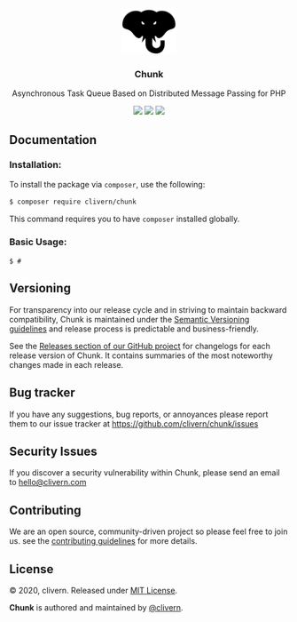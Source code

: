 <p align="center">
    <img alt="chunk Logo" src="https://raw.githubusercontent.com/clivern/chunk/master/assets/img/logo.png?v=0.0.2" width="100" />
    <h3 align="center">Chunk</h3>
    <p align="center">Asynchronous Task Queue Based on Distributed Message Passing for PHP</p>
    <p align="center">
        <a href="https://travis-ci.org/Clivern/Chunk"><img src="https://travis-ci.org/Clivern/Chunk.svg?branch=master"></a>
        <a href="https://packagist.org/packages/clivern/chunk"><img src="https://img.shields.io/badge/Version-0.0.1-red.svg"></a>
        <a href="https://github.com/Clivern/Chunk/blob/master/LICENSE"><img src="https://img.shields.io/badge/LICENSE-MIT-orange.svg"></a>
    </p>
</p>


## Documentation

### Installation:

To install the package via `composer`, use the following:

```zsh
$ composer require clivern/chunk
```

This command requires you to have `composer` installed globally.

### Basic Usage:

```
$ #
```


## Versioning

For transparency into our release cycle and in striving to maintain backward compatibility, Chunk is maintained under the [Semantic Versioning guidelines](https://semver.org/) and release process is predictable and business-friendly.

See the [Releases section of our GitHub project](https://github.com/clivern/chunk/releases) for changelogs for each release version of Chunk. It contains summaries of the most noteworthy changes made in each release.


## Bug tracker

If you have any suggestions, bug reports, or annoyances please report them to our issue tracker at https://github.com/clivern/chunk/issues


## Security Issues

If you discover a security vulnerability within Chunk, please send an email to [hello@clivern.com](mailto:hello@clivern.com)


## Contributing

We are an open source, community-driven project so please feel free to join us. see the [contributing guidelines](CONTRIBUTING.md) for more details.


## License

© 2020, clivern. Released under [MIT License](https://opensource.org/licenses/mit-license.php).

**Chunk** is authored and maintained by [@clivern](http://github.com/clivern).
